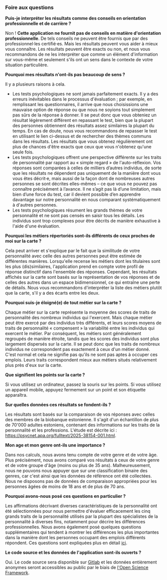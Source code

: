 ### Foire aux questions

**Puis-je interpréter les résultats comme des conseils en orientation professionnelle et de carrière ?**

Non ! **Cette application ne fournit pas de conseils en matière d'orientation professionnelle**. De tels conseils ne peuvent être fournis que par des professionnel·les certifié·es. Mais les résultats peuvent vous aider à mieux vous connaître. Les résultats peuvent être exacts ou non, et nous vous recommandons de ne les interpréter que comme un élément d'information sur vous-même et seulement s'ils ont un sens dans le contexte de votre situation particulière.

**Pourquoi mes résultats n'ont-ils pas beaucoup de sens ?**

Il y a plusieurs raisons à cela.

- Les tests psychologiques ne sont jamais parfaitement exacts. Il y a des erreurs inévitables dans le processus d'évaluation ; par exemple, en remplissant les questionnaires, il arrive que nous choisissions une mauvaise option de réponse ou que nous ne soyions tout simplement pas sûrs de la réponse à donner. Il se peut donc que vous obteniez un résultat légèrement différent en repassant le test, bien que la plupart des personnes obtiennent des résultats assez similaires la plupart du temps. En cas de doute, nous vous recommandons de repasser le test en utilisant le lien ci-dessus et de rechercher des thèmes communs dans les résultats. Les résultats que vous obtenez régulièrement ont plus de chances d'être exacts que ceux que vous n'obtenez qu'une seule fois. 
- Les tests psychologiques offrent une perspective différente sur les traits de personnalité par rapport au « simple regard » de l'auto-réflexion. Vos réponses sont comparées à celles de milliers d’autres individus, de sorte que les résultats ne dépendent pas uniquement de la manière dont vous vous êtes décrit·e, mais aussi de la façon dont de nombreuses autres personnes se sont décrites elles-mêmes – ce que vous ne pouvez pas connaître précisément à l’avance. Il ne s’agit pas là d’une limitation, mais bien d’une force du test, car il devient possible d’en apprendre davantage sur notre personnalité en nous comparant systématiquement à d'autres personnes.
- Les tests psychologiques résument les grands thèmes de votre personnalité et ne sont pas censés en saisir tous les détails. Les individus sont trop complexes pour être décrits de manière exhaustive à l'aide d'une évaluation.

**Pourquoi les métiers répertoriés sont-ils différents de ceux proches de moi sur la carte ?**

Cela peut arriver et s'explique par le fait que la similitude de votre personnalité avec celle des autres personnes peut être estimée de différentes manières. Lorsqu'elle recense les métiers dont les titulaires sont les plus (dis)similaires, l'application prend en compte votre profil de réponse distinctif dans l'ensemble des réponses. Cependant, les résultats affichés sur la carte sont basés sur la représentation de vos réponses et de celles des autres dans un espace bidimensionnel, ce qui entraîne une perte de détails. Nous vous recommandons d'interpréter la liste des métiers plutôt que la carte, s'il y a des écarts entre les deux.

**Pourquoi suis-je éloigné(e) de tout métier sur la carte ?**

Chaque métier sur la carte représente la moyenne des scores de traits de personnalité des nombreux individus qui l'exercent. Mais chaque métier peut être exercé par des individus très différents, et leurs scores moyens de traits de personnalité « compensent » la variabilité entre les individus qui exercent le métier. Par conséquent, les métiers sont généralement regroupés de manière étroite, tandis que les scores des individus sont plus largement dispersés sur la carte. Il se peut donc que les traits de nombreux individus ne correspondent pas exactement à ceux d'un métier donné. C'est normal et cela ne signifie pas qu'ils ne sont pas aptes à occuper ces emplois. Leurs traits correspondent mieux aux métiers situés relativement plus près d'eux sur la carte.

**Que signifient les points sur la carte ?**

Si vous utilisez un ordinateur, passez la souris sur les points. Si vous utilisez un appareil mobile, appuyez fermement sur un point et son étiquette apparaîtra.

**Sur quelles données ces résultats se fondent-ils ?**

Les résultats sont basés sur la comparaison de vos réponses avec celles des membres de la biobanque estonienne. Il s'agit d'un échantillon de plus de 70'000 adultes estoniens, contenant des informations sur les traits de la personnalité et les professions. L'étude est décrite ici : https://psycnet.apa.org/fulltext/2025-38154-001.html.

**Mon age et mon genre ont-ils une importance ?**

Dans nos calculs, nous avons tenu compte de votre genre et de votre âge. Plus précisément, nous avons comparé vos résultats à ceux de votre genre et de votre groupe d'âge (moins ou plus de 35 ans). Malheureusement, nous ne pouvons nous appuyer que sur une classification binaire des genres, car c'est ainsi que les données de référence ont été collectées. Nous ne disposons pas de données de comparaison appropriées pour les personnes âgées de moins de 18 ans et de plus de 70 ans.

**Pourquoi avons-nous posé ces questions en particulier ?**

Les affirmations décrivant diverses caractéristiques de la personnalité ont été sélectionnées pour nous permettre d'évaluer efficacement les cinq grands traits de la personnalité utilisés par la plupart des spécialistes de la personnalité à diverses fins, notamment pour décrire les différences professionnelles. Nous avons également posé quelques questions supplémentaires qui tendent à montrer les différences les plus importantes dans la manière dont les personnes occupant des emplois différents répondent. Ces questions sont expliquées plus en détail [ici](https://psycnet.apa.org/fulltext/2025-38154-001.html).

**Le code source et les données de l'application sont-ils ouverts ?**

Oui. Le code source sera disponible sur [Gitlab](https://github.com/mottusemma/JobProfiler) et les données entièrement anonymes seront accessibles au public par le biais de [l'Open Science Framework](https://osf.io/mvzd4/).
